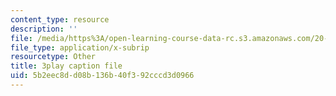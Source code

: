 ```yaml
---
content_type: resource
description: ''
file: /media/https%3A/open-learning-course-data-rc.s3.amazonaws.com/20-219-becoming-the-next-bill-nye-writing-and-hosting-the-educational-show-january-iap-2015/5b2eec8dd08b136b40f392cccd3d0966_VQi6t2NfWig.srt
file_type: application/x-subrip
resourcetype: Other
title: 3play caption file
uid: 5b2eec8d-d08b-136b-40f3-92cccd3d0966
---
```

